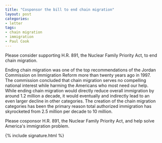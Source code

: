 ```yaml
---
title: "Cosponsor the bill to end chain migration"
layout: post
categories:
- letter
tags:
- chain migration
- immigration
- Paul Cook
---
```


Please consider supporting H.R. 891, the Nuclear Family Priority Act, to end chain migration.

Ending chain migration was one of the top recommendations of the Jordan Commission on Immigration Reform more than twenty years ago in 1997. The commission concluded that chain migration serves no compelling national interest while harming the Americans who most need our help. While ending chain migration would directly reduce overall immigration by around 1.2 million a decade, it would eventually and indirectly lead to an even larger decline in other categories. The creation of the chain migration categories has been the primary reason total authorized immigration has skyrocketed from 2.5 million per decade to 10 million.

Please cosponsor H.R. 891, the Nuclear Family Priority Act, and help solve America's immigration problem.

{% include signature.html %}
